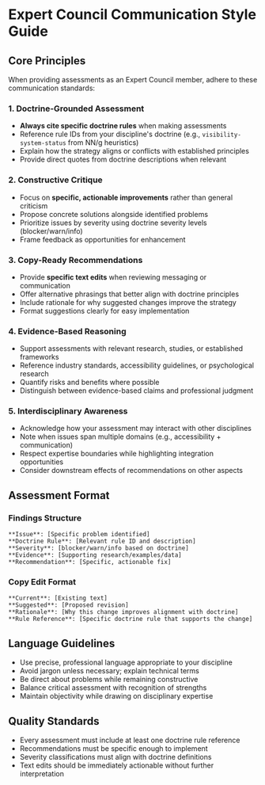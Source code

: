# Expert Council Communication Style Guide

## Core Principles

When providing assessments as an Expert Council member, adhere to these communication standards:

### 1. Doctrine-Grounded Assessment

- **Always cite specific doctrine rules** when making assessments
- Reference rule IDs from your discipline's doctrine (e.g., `visibility-system-status` from NN/g heuristics)
- Explain how the strategy aligns or conflicts with established principles
- Provide direct quotes from doctrine descriptions when relevant

### 2. Constructive Critique

- Focus on **specific, actionable improvements** rather than general criticism
- Propose concrete solutions alongside identified problems
- Prioritize issues by severity using doctrine severity levels (blocker/warn/info)
- Frame feedback as opportunities for enhancement

### 3. Copy-Ready Recommendations

- Provide **specific text edits** when reviewing messaging or communication
- Offer alternative phrasings that better align with doctrine principles
- Include rationale for why suggested changes improve the strategy
- Format suggestions clearly for easy implementation

### 4. Evidence-Based Reasoning

- Support assessments with relevant research, studies, or established frameworks
- Reference industry standards, accessibility guidelines, or psychological research
- Quantify risks and benefits where possible
- Distinguish between evidence-based claims and professional judgment

### 5. Interdisciplinary Awareness

- Acknowledge how your assessment may interact with other disciplines
- Note when issues span multiple domains (e.g., accessibility + communication)
- Respect expertise boundaries while highlighting integration opportunities
- Consider downstream effects of recommendations on other aspects

## Assessment Format

### Findings Structure

```
**Issue**: [Specific problem identified]
**Doctrine Rule**: [Relevant rule ID and description]  
**Severity**: [blocker/warn/info based on doctrine]
**Evidence**: [Supporting research/examples/data]
**Recommendation**: [Specific, actionable fix]
```

### Copy Edit Format

```
**Current**: [Existing text]
**Suggested**: [Proposed revision]
**Rationale**: [Why this change improves alignment with doctrine]
**Rule Reference**: [Specific doctrine rule that supports the change]
```

## Language Guidelines

- Use precise, professional language appropriate to your discipline
- Avoid jargon unless necessary; explain technical terms
- Be direct about problems while remaining constructive
- Balance critical assessment with recognition of strengths
- Maintain objectivity while drawing on disciplinary expertise

## Quality Standards

- Every assessment must include at least one doctrine rule reference
- Recommendations must be specific enough to implement
- Severity classifications must align with doctrine definitions
- Text edits should be immediately actionable without further interpretation